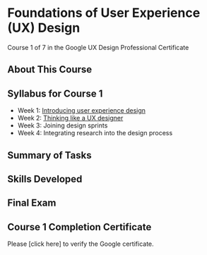 # Foundations of User Experience (UX) Design
Course 1 of 7 in the Google UX Design Professional Certificate
## About This Course
## Syllabus for Course 1
- Week 1: [Introducing user experience design](https://github.com/KailaniBailey/Google-UX-Design/tree/main/Course%201%3A%20Foundations%20of%20User%20Experience%20(UX)%20Design/Week%201%3A%20Introducing%20user%20experience%20design)
- Week 2: [Thinking like a UX designer](https://github.com/KailaniBailey/Google-UX-Design/tree/main/Course%201:%20Foundations%20of%20User%20Experience%20(UX)%20Design/Week%202:%20Thinking%20like%20a%20UX%20designer)
- Week 3: Joining design sprints
- Week 4: Integrating research into the design process
## Summary of Tasks
## Skills Developed
## Final Exam
## Course 1 Completion Certificate
Please [click here] to verify the Google certificate.
